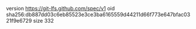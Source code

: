 version https://git-lfs.github.com/spec/v1
oid sha256:db887dd03c6eb85523e3ce3ba6165559d44211d66f773e647bfac0321f9e6729
size 332
